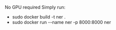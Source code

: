No GPU required
Simply run:
- sudo docker build -t ner .
- sudo docker run --name ner -p 8000:8000 ner

